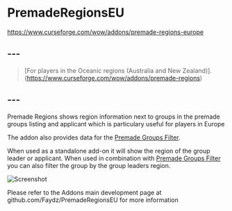 # **PremadeRegionsEU**

https://www.curseforge.com/wow/addons/premade-regions-europe


## ---

> [For players in the Oceanic regions (Australia and New Zealand)].(https://www.curseforge.com/wow/addons/premade-regions)

## ---

 

Premade Regions shows region information next to groups in the premade groups listing and applicant which is particulary useful for players in Europe

The addon also provides data for the [Premade Groups Filter](https://www.curseforge.com/wow/addons/premade-groups-filter).

When used as a standalone add-on it will show the region of the group leader or applicant. When used in combination with [Premade Groups Filter](https://www.curseforge.com/wow/addons/premade-groups-filter) you can also filter the group by the group leaders region.

![Screenshot](screenshot.jpg)

 Please refer to the Addons main development page at github.com/Faydz/PremadeRegionsEU for more information
